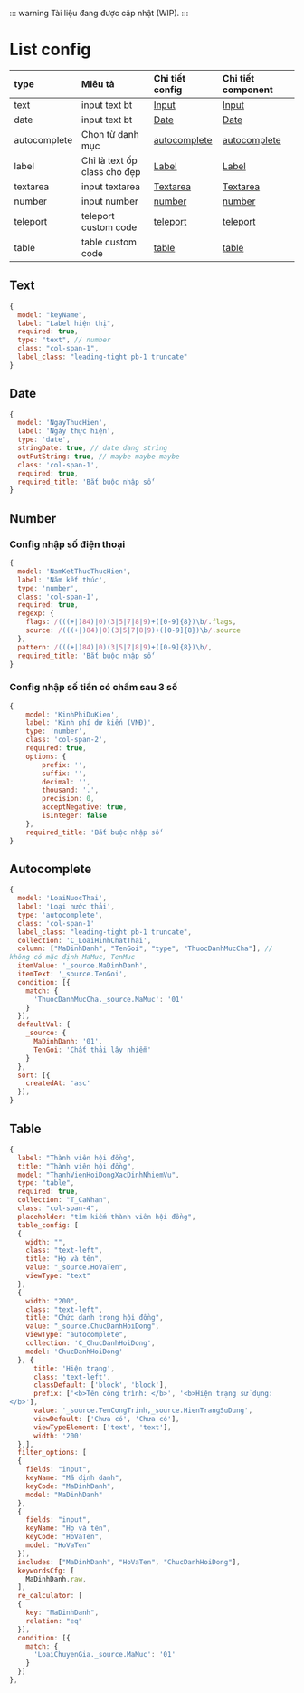 ::: warning
Tài liệu đang được cập nhật (WIP).
:::
# List config

| type         | Miêu tả                      | Chi tiết config               | Chi tiết component                   |
| :----------- | :--------------------------- | :---------------------------- | :----------------------------------- |
| text         | input text bt                | [Input](#text)                | [Input](../form/text)                |
| date         | input text bt                | [Date](#date)                 | [Date](../form/date)                 |
| autocomplete | Chọn từ danh mục             | [autocomplete](#autocomplete) | [autocomplete](../form/autocomplete) |
| label        | Chỉ là text ốp class cho đẹp | [Label](#label)               | [Label](../form/label)               |
| textarea     | input textarea               | [Textarea](#textarea)         | [Textarea](../form/textarea)         |
| number       | input number                 | [number](#number)             | [number](../form/number)             |
| teleport     | teleport custom code         | [teleport](#teleport)         | [teleport](../form/teleport)         |
| table        | table custom code            | [table](#table)               | [table](../form/table)               |

## Text
```js
{
  model: "keyName",
  label: "Label hiện thị",
  required: true,
  type: "text", // number
  class: "col-span-1",
  label_class: "leading-tight pb-1 truncate"
}
```

## Date
```js
{
  model: 'NgayThucHien',
  label: 'Ngày thực hiện',
  type: 'date',
  stringDate: true, // date dạng string
  outPutString: true, // maybe maybe maybe
  class: 'col-span-1',
  required: true,
  required_title: 'Bắt buộc nhập số'
}
```

## Number

### Config nhập số điện thoại
```js
{
  model: 'NamKetThucThucHien',
  label: 'Năm kết thúc',
  type: 'number',
  class: 'col-span-1',
  required: true,
  regexp: {
    flags: /(((+|)84)|0)(3|5|7|8|9)+([0-9]{8})\b/.flags,
    source: /(((+|)84)|0)(3|5|7|8|9)+([0-9]{8})\b/.source
  },
  pattern: /(((+|)84)|0)(3|5|7|8|9)+([0-9]{8})\b/,
  required_title: 'Bắt buộc nhập số'
}
```
### Config nhập số tiền có chấm sau 3 số
```js
{
    model: 'KinhPhiDuKien',
    label: 'Kinh phí dự kiến (VNĐ)',
    type: 'number',
    class: 'col-span-2',
    required: true,
    options: {
        prefix: '',
        suffix: '',
        decimal: '',
        thousand: '.',
        precision: 0,
        acceptNegative: true,
        isInteger: false
    },
    required_title: 'Bắt buộc nhập số'
}
```
## Autocomplete
```js
{
  model: 'LoaiNuocThai',
  label: 'Loại nước thải',
  type: 'autocomplete',
  class: 'col-span-1'
  label_class: "leading-tight pb-1 truncate",
  collection: 'C_LoaiHinhChatThai',
  column: ["MaDinhDanh", "TenGoi", "type", "ThuocDanhMucCha"], // không có mặc định MaMuc, TenMuc
  itemValue: '_source.MaDinhDanh',
  itemText: '_source.TenGoi',
  condition: [{
    match: {
      'ThuocDanhMucCha._source.MaMuc': '01'
    }
  }],
  defaultVal: {
    _source: {
      MaDinhDanh: '01',
      TenGoi: 'Chất thải lây nhiễm'
    }
  },
  sort: [{
    createdAt: 'asc'
  }],
}
```

## Table
```js
{
  label: "Thành viên hội đồng",
  title: "Thành viên hội đồng",
  model: "ThanhVienHoiDongXacDinhNhiemVu",
  type: "table",
  required: true,
  collection: "T_CaNhan",
  class: "col-span-4",
  placeholder: "tìm kiếm thành viên hội đồng",
  table_config: [
  {
    width: "",
    class: "text-left",
    title: "Họ và tên",
    value: "_source.HoVaTen",
    viewType: "text"
  },
  {
    width: "200",
    class: "text-left",
    title: "Chức danh trong hội đồng",
    value: "_source.ChucDanhHoiDong",
    viewType: "autocomplete",
    collection: 'C_ChucDanhHoiDong',
    model: 'ChucDanhHoiDong'
  }, {
      title: 'Hiện trạng',
      class: 'text-left',
      classDefault: ['block', 'block'],
      prefix: ['<b>Tên công trình: </b>', '<b>Hiện trạng sử dụng: </b>'],
      value: '_source.TenCongTrinh,_source.HienTrangSuDung',
      viewDefault: ['Chưa có', 'Chưa có'],
      viewTypeElement: ['text', 'text'],
      width: '200'
  },],
  filter_options: [
  {
    fields: "input",
    keyName: "Mã định danh",
    keyCode: "MaDinhDanh",
    model: "MaDinhDanh"
  },
  {
    fields: "input",
    keyName: "Họ và tên",
    keyCode: "HoVaTen",
    model: "HoVaTen"
  }],
  includes: ["MaDinhDanh", "HoVaTen", "ChucDanhHoiDong"],
  keywordsCfg: [
    MaDinhDanh.raw,
  ],
  re_calculator: [
  {
    key: "MaDinhDanh",
    relation: "eq"
  }],
  condition: [{
    match: {
      'LoaiChuyenGia._source.MaMuc': '01'
    }
  }]
},
```


<style>
  code  {
    white-space: pre-wrap !important;
  }
</style>
